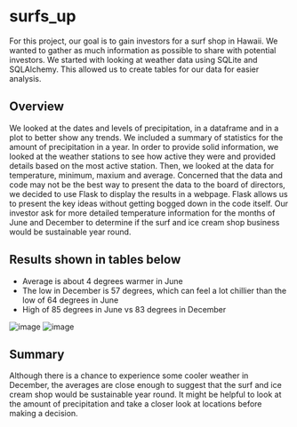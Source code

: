 # surfs_up

For this project, our goal is to gain investors for a surf shop in Hawaii. We wanted to gather as much information as possible to share with potential investors. We started with looking at weather data using SQLite and SQLAlchemy. This allowed us to create tables for our data for easier analysis. 

## Overview
We looked at the dates and levels of precipitation, in a dataframe and in a plot to better show any trends. We included a summary of statistics for the amount of precipitation in a year. In order to provide solid information, we looked at the weather stations to see how active they were and provided details based on the most active station. Then, we looked at the data for temperature, minimum, maxium and average. Concerned that the data and code may not be the best way to present the data to the board of directors, we decided to use Flask to display the results in a webpage. Flask allows us to present the key ideas without getting bogged down in the code itself. Our investor ask for more detailed temperature information for the months of June and December to determine if the surf and ice cream shop business would be sustainable year round. 


## Results shown in tables below
* Average is about 4 degrees warmer in June
* The low in December is 57 degrees, which can feel a lot chillier than the low of 64 degrees in June
* High of 85 degrees in June vs 83 degrees in December

![image](https://user-images.githubusercontent.com/89313168/142741555-fbabf90f-fb91-4b8b-9b29-8bd9c07aebba.png)  ![image](https://user-images.githubusercontent.com/89313168/142741571-13311b0b-f41e-4142-b975-13854166c296.png)

## Summary
Although there is a chance to experience some cooler weather in December, the averages are close enough to suggest that the surf and ice cream shop would be sustainable year round. It might be helpful to look at the amount of precipitation and take a closer look at locations before making a decision. 
